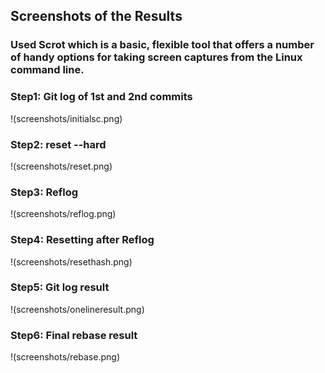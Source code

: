 

## Screenshots of the Results

### Used Scrot which is a basic, flexible tool that offers a number of handy options for taking screen captures from the Linux command line.

### Step1: Git log of 1st and 2nd commits

!(screenshots/initialsc.png)

### Step2: reset --hard

!(screenshots/reset.png)


### Step3: Reflog

!(screenshots/reflog.png)


### Step4: Resetting after Reflog

!(screenshots/resethash.png)


### Step5: Git log result

!(screenshots/onelineresult.png)

### Step6: Final rebase result

!(screenshots/rebase.png)
